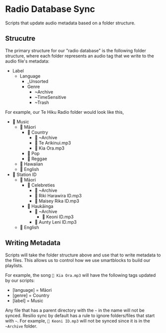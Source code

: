 # Radio Database Sync #
Scripts that update audio metadata based on a folder structure.


## Strucutre ##

The primary structure for our "radio database" is the following folder structure, where each folder represents an audio tag that we write to the audio file's metadata: 
- Label
  - Language
    - _Unsorted
    - Genre
      - ~Archive
      - ~TimeSensitive
      - ~Trash


For example, our Te Hiku Radio folder would look like this,

- 📁 Music
  - 📁 Māori
    - 📁 Country
      - 📁 ~Archive
      - 🎵 Te Arikinui.mp3
      - 🎵 Kia Ora.mp3
    - 📁 Pop
    - 📁 Reggae
  - 📁 Hawaiian
  - 📁 English
- 📁 Station ID
  - 📁 Māori
    - 📁 Celebreties
      - 📁 ~Archive
      - 🎵 Riki Harawira ID.mp3
      - 🎵 Maisey Rika ID.mp3
    - 📁 Haukāinga
        - 📁 ~Archive
          - 🎵 Keoni ID.mp3
        - 🎵 Aunty Leni ID.mp3
  - 📁 English

## Writing Metadata ##
Scripts will take the folder structure above and use that to write metadata to the files. This allows us to control how we use smartblocks to build our playlists.

For example, the song `🎵 Kia Ora.mp3` will have the following tags updated by our scripts:
- [language] = Māori
- [genre] = Country
- [label] = Music

Any file that has a parent directory with the `~` in the name will not be synced. Resilio sync by default has a rule to ignore folders/files that start with `~`. For example, `🎵 Keoni ID.mp3` will not be synced since it is in the `~Archive` folder.
